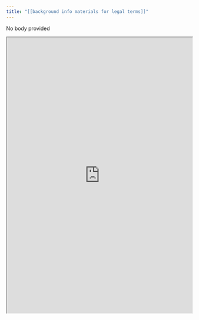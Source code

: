```yaml
---
title: "[[background info materials for legal terms]]"
---
```


No body provided
<iframe height="750" width="100%" src="https://ewelton.github.io/ktest/wiki.html#%5B%5Bbackground%20info%20materials%20for%20legal%20terms%5D%5D"></iframe>
